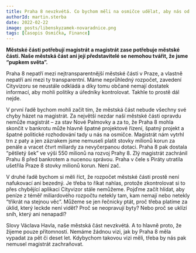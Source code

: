 ```yaml
---
title: Praha 8 nevzkvétá. Co bychom měli na osmičce udělat, aby nás od rizika bankrotu nemusel zachraňovat magistrát
authorId: martin.sterba
date: 2022-02-22
image: posts/libenskyzamek-novaradnice.png
tags: [Časopis Osmička, Finance]
---
```


**Městské části potřebují magistrát a magistrát zase potřebuje městské části. Naše městská část ani její představitelé se nemohou tvářit, že jsme “pupkem světa”.**

Praha 8 nepatří mezi nejtransparentnější městské části v Praze, a vlastně nepatří ani mezi ty transparentní. Máme neprůhledný rozpočet, zavedení Cityvizoru se neustále odkládá a díky tomu občané nemají dostatek informací, aby mohli politiky a úředníky kontrolovat. Takhle to prostě dál nejde.

V první řadě bychom mohli začít tím, že městská část nebude všechny své chyby házet na magistrát. Za největší nezdar naší městské části opravdu nemůže magistrát – za stav Nové Palmovky a za to, že Praha 8 mohla skončit v bankrotu může hlavně špatné projektové řízení, špatný projekt a špatné politické rozhodování tady u nás na osmičce. Magistrát nám vytrhl trn z paty a jen zázrakem jsme nemuseli platit stovky milionů korun za penále a vracet čtvrt miliardy za nevyčerpanou dotaci. Praha 8 pak dostala “pětiletý šek” ve výši 550 milionů na rozvoj Prahy 8. Zlý magistrát zachránil Prahu 8 před bankrotem a nucenou správou. Praha v čele s Piráty utratila ušetřila Praze 8 stovky milionů korun. Není zač. 

V druhé řadě bychom si měli říct, že rozpočet městské části prostě není nafukovací ani bezedný. Je třeba to říkat nahlas, protože zkontrolovat si to přes chybějící aplikaci Cityvizor stále nemůžeme. Pojďme začít hlídat, aby peníze z téměř miliardového rozpočtu netekly tam, kam nemají nebo netekly “třikrát na stejnou věc”. Můžeme se jen řečnicky ptát, proč třeba platíme za úklid, který leckde není vidět? Proč se neopravují byty? Nebo proč se uklízí sníh, který ani nenapadl?

Slovy Václava Havla, naše městská část nevzkvétá. A to hlavně proto, že žijeme pouze přítomností. Nemáme žádnou vizi, jak by Praha 8 měla vypadat za pět či deset let. Kdybychom takovou vizi měli, třeba by nás pak nemusel magistrát zachraňovat. 

